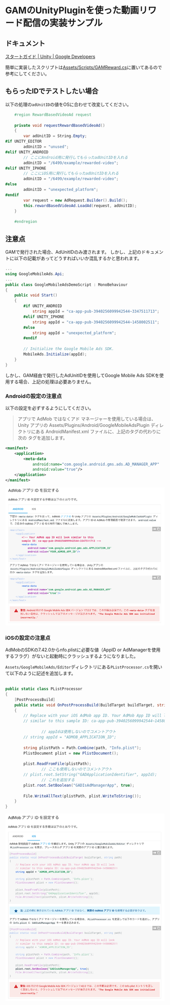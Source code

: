 # GAMのUnityPluginを使った動画リワード配信の実装サンプル

## ドキュメント

[スタートガイド | Unity | Google Developers](https://developers.google.com/admob/unity/start)

簡単に実装したスクリプトは[Assets/Scripts/GAMReward.cs](Assets/Scripts/GAMReward.cs)に置いてあるので参考にしてください。

## もらったIDでテストしたい場合

以下の処理の`adUnitID`の値をOSに合わせて改変してください。

```c#
    #region RewardBasedVideoAd request

    private void requestRewardBasedVideoAd()
    {
        var adUnitID = String.Empty;
#if UNITY_EDITOR
        adUnitID = "unused";
#elif UNITY_ANDROID
        // ここにAndroid用に発行してもらったadUnitIDを入れる
        adUnitID = "/6499/example/rewarded-video";
#elif UNITY_IPHONE
        // ここにiOS用に発行してもらったadUnitIDを入れる
        adUnitID = "/6499/example/rewarded-video";
#else
        adUnitID = "unexpected_platform";
#endif
        var request = new AdRequest.Builder().Build();
        this.rewardBasedVideoAd.LoadAd(request, adUnitID);
    }

    #endregion
```

## 注意点

GAMで発行された場合、AdUnitIDのみ渡されます。
しかし、上記のドキュメントに以下の記載があってどうすればいいか混乱するかと思われます。

```c#
...
using GoogleMobileAds.Api;
...
public class GoogleMobileAdsDemoScript : MonoBehaviour
{
    public void Start()
    {
        #if UNITY_ANDROID
            string appId = "ca-app-pub-3940256099942544~3347511713";
        #elif UNITY_IPHONE
            string appId = "ca-app-pub-3940256099942544~1458002511";
        #else
            string appId = "unexpected_platform";
        #endif

        // Initialize the Google Mobile Ads SDK.
        MobileAds.Initialize(appId);
    }
}
```

しかし、GAM経由で発行したAdUnitIDを使用してGoogle Mobile Ads SDKを使用する場合、上記の処理は必要ありません。

### Androidの設定の注意点

以下の設定を必ずするようにしてください。

> アプリで AdMob ではなくアド マネージャーを使用している場合は、Unity アプリの Assets/Plugins/Android/GoogleMobileAdsPlugin ディレクトリにある AndroidManifest.xml ファイルに、上記のタグの代わりに次の <meta-data> タグを追加します。

```xml
<manifest>
    <application>
        <meta-data
            android:name="com.google.android.gms.ads.AD_MANAGER_APP"
            android:value="true"/>
    </application>
</manifest>
```

![screenshot01](./img/screenshot01.png)

### iOSの設定の注意点

AdMobのSDKの7.42.0からnfo.plistに必要な値（AppID or AdManagerを使用するフラグ）がないと起動時にクラッシュするようになりました。

`Assets/GoogleMobileAds/Editor`ディレクトリにある`PListProcessor.cs`を開いて以下のように記述を追加します。

```cs

public static class PListProcessor
{
    [PostProcessBuild]
    public static void OnPostProcessBuild(BuildTarget buildTarget, string path)
    {
        // Replace with your iOS AdMob app ID. Your AdMob App ID will look
        // similar to this sample ID: ca-app-pub-3940256099942544~1458002511

				// appIdは使用しないのでコメントアウト
        // string appId = "ADMOB_APPLICATION_ID";

        string plistPath = Path.Combine(path, "Info.plist");
        PlistDocument plist = new PlistDocument();

        plist.ReadFromFile(plistPath);
				// ここも使用しないのでコメントアウト
        // plist.root.SetString("GADApplicationIdentifier", appId);
				// これを追加する
        plist.root.SetBoolean("GADIsAdManagerApp", true);

        File.WriteAllText(plistPath, plist.WriteToString());
    }
}
```

![screenshot02](./img/screenshot02.png)
